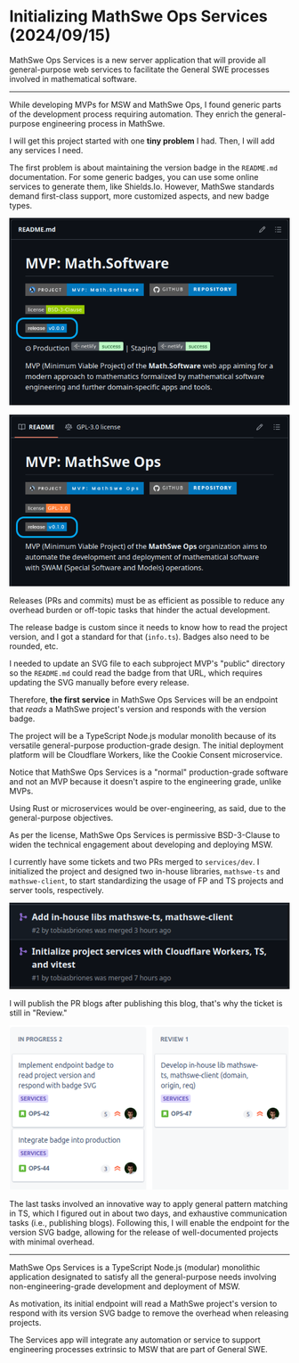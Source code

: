 <!-- Copyright (c) 2024 Tobias Briones. All rights reserved. -->
<!-- SPDX-License-Identifier: CC-BY-4.0 -->
<!-- This file is part of https://github.com/tobiasbriones/blog -->

# Initializing MathSwe Ops Services (2024/09/15)

MathSwe Ops Services is a new server application that will provide all
general-purpose web services to facilitate the General SWE processes involved in
mathematical software.

---

While developing MVPs for MSW and MathSwe Ops, I found generic parts of the
development process requiring automation. They enrich the general-purpose
engineering process in MathSwe.

I will get this project started with one **tiny problem** I had. Then, I will
add any services I need.

The first problem is about maintaining the version badge in the `README.md`
documentation. For some generic badges, you can use some online services to
generate them, like Shields.Io. However, MathSwe standards demand first-class
support, more customized aspects, and new badge types.

![](images/msw-mvp-readme-badges.png)

![](images/ms-ops-mvp-readme-badges.png)

Releases (PRs and commits) must be as efficient as possible to reduce any
overhead burden or off-topic tasks that hinder the actual development.

The release badge is custom since it needs to know how to read the project
version, and I got a standard for that (`info.ts`). Badges also need to be
rounded, etc.

I needed to update an SVG file to each subproject MVP's "public" directory so
the `README.md` could read the badge from that URL, which requires updating the
SVG manually before every release.

Therefore, **the first service** in MathSwe Ops Services will be an endpoint
that *reads* a MathSwe project's version and responds with the version badge.

The project will be a TypeScript Node.js modular monolith because of its
versatile general-purpose production-grade design. The initial deployment
platform will be Cloudflare Workers, like the Cookie Consent microservice.

Notice that MathSwe Ops Services is a "normal" production-grade software and not
an MVP because it doesn't aspire to the engineering grade, unlike MVPs.

Using Rust or microservices would be over-engineering, as said, due to the
general-purpose objectives.

As per the license, MathSwe Ops Services is permissive BSD-3-Clause to widen the
technical engagement about developing and deploying MSW.

I currently have some tickets and two PRs merged to `services/dev`. I
initialized the project and designed two in-house libraries, `mathswe-ts` and
`mathswe-client`, to start standardizing the usage of FP and TS projects and
server tools, respectively.

![](images/ms-ops-services-_-first-prs.png)

I will publish the PR blogs after publishing this blog, that's why the ticket is
still in "Review."

![](images/ms-ops-_-current-tickets.png)

The last tasks involved an innovative way to apply general pattern matching in
TS, which I figured out in about two days, and exhaustive communication tasks
(i.e., publishing blogs). Following this, I will enable the endpoint for the
version SVG badge, allowing for the release of well-documented projects with
minimal overhead.

---

MathSwe Ops Services is a TypeScript Node.js (modular) monolithic application
designated to satisfy all the general-purpose needs involving
non-engineering-grade development and deployment of MSW.

As motivation, its initial endpoint will read a MathSwe project's version to
respond with its version SVG badge to remove the overhead when releasing
projects.

The Services app will integrate any automation or service to support engineering
processes extrinsic to MSW that are part of General SWE.
